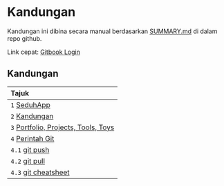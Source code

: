# Kandungan

Kandungan ini dibina secara manual berdasarkan [SUMMARY.md](https://github.com/eymankun/gitbook-public/blob/master/SUMMARY.md) di dalam repo github.

Link cepat: [Gitbook Login](https://app.gitbook.com/@eymankun/spaces)

## Kandungan

| Tajuk |
| :--- |
| `1` [SeduhApp](https://eymankun.gitbook.io/seduhapp/) |
| `2` [Kandungan](kandungan.md#kandungan) |
| `3` [Portfolio, Projects, Tools, Toys](portfolio-projects-tools-toys.md) |
| `4` [Perintah Git](perintah-git/) |
| `4.1` [git push](perintah-git/git-push.md) |
| `4.2` [git pull](perintah-git/git-pull.md) |
| `4.3` [git cheatsheet](perintah-git/git-cheatsheet.md) |

